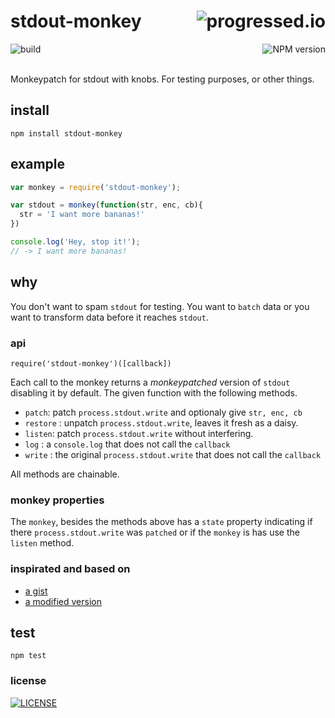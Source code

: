 # stdout-monkey [<img alt="progressed.io" src="http://progressed.io/bar/99" align="right"/>](https://github.com/fehmicansaglam/progressed.io)

[<img alt="build" src="http://img.shields.io/travis/stringparser/stdout-monkey/master.svg?style=flat-square" align="left"/>](https://travis-ci.org/stringparser/stdout-monkey/builds)
[<img alt="NPM version" src="http://img.shields.io/npm/v/stdout-monkey.svg?style=flat-square" align="right"/>](http://www.npmjs.org/package/stdout-monkey)
<br><br>

Monkeypatch for stdout with knobs. For testing purposes, or other things.
<br>

## install

    npm install stdout-monkey

## example

```js
var monkey = require('stdout-monkey');

var stdout = monkey(function(str, enc, cb){
  str = 'I want more bananas!'
})

console.log('Hey, stop it!');
// -> I want more bananas!
```

## why

You don't want to spam `stdout` for testing. You want to `batch` data or you want to transform data before it reaches `stdout`.

### api

`require('stdout-monkey')([callback])`

Each call to the monkey returns a *monkeypatched* version of `stdout` disabling it by default. The given function with the following methods.

 - `patch`: patch `process.stdout.write` and optionaly give `str, enc, cb`
 - `restore` : unpatch `process.stdout.write`, leaves it fresh as a daisy.
 - `listen`: patch `process.stdout.write` without interfering.
 - `log` : a `console.log` that does not call the `callback`
 - `write` : the original `process.stdout.write` that does not call the `callback`

All methods are chainable.

### monkey properties

The `monkey`, besides the methods above has a `state` property indicating if
there `process.stdout.write` was `patched` or if the `monkey` is has use the `listen` method.

### inspirated and based on

 - [a gist](https://gist.github.com/pguillory/729616)
 - [a modified version](https://gist.github.com/stringparser/b539b8cfd5769542037d)

## test

    npm test

### license

[<img alt="LICENSE" src="http://img.shields.io/npm/l/stdout-monkey.svg?style=flat-square"/>](http://opensource.org/licenses/MIT)
